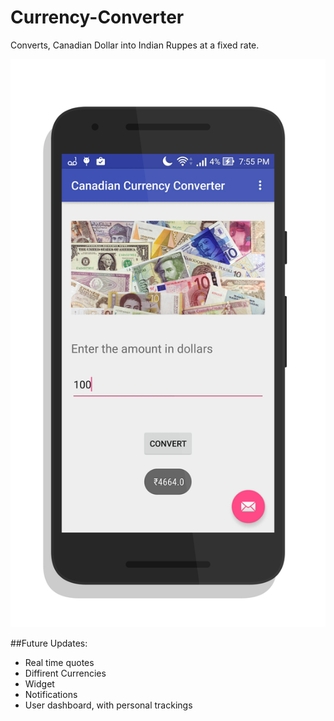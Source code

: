 # Currency-Converter
Converts, Canadian Dollar into Indian Ruppes at a fixed rate.

![alt tag](screenshot.png)

##Future Updates:
- Real time quotes
- Diffirent Currencies
- Widget
- Notifications
- User dashboard, with personal trackings
